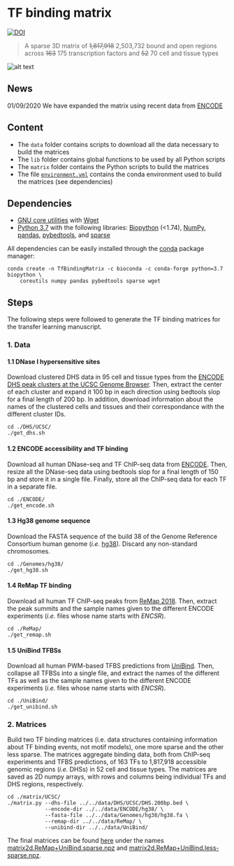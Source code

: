 # TF binding matrix
[![DOI](https://zenodo.org/badge/DOI/10.5281/zenodo.5283416.svg)](https://doi.org/10.5281/zenodo.5283416)

> A sparse 3D matrix of ~~1,817,918~~ 2,503,732 bound and open regions across ~~163~~ 175 transcription factors and ~~52~~ 70 cell and tissue types

![alt text](https://github.com/wassermanlab/TF-Binding-Matrix/blob/master/matrix.png?raw=true)

## News
01/09/2020 We have expanded the matrix using recent data from [ENCODE](https://www.encodeproject.org/files/ENCFF503GCK/)

## Content
* The `data` folder contains scripts to download all the data necessary to build the matrices
* The `lib` folder contains global functions to be used by all Python scripts
* The `matrix` folder contains the Python scripts to build the matrices
* The file [`environment.yml`](https://github.com/wassermanlab/JASPAR-profile-inference/blob/master/environment.yml) contains the conda environment used to build the matrices (see dependencies)

## Dependencies
* [GNU core utilities](https://www.gnu.org/software/coreutils/) with [Wget](https://www.gnu.org/software/wget/)
* [Python 3.7](https://www.python.org/download/releases/3.7/) with the following libraries: [Biopython](http://biopython.org) (<1.74), [NumPy](https://numpy.org/), [pandas](https://pandas.pydata.org/), [pybedtools](https://daler.github.io/pybedtools/), and [sparse](https://sparse.pydata.org/en/stable/) 

All dependencies can be easily installed through the [conda](https://docs.conda.io/en/latest/) package manager:
```
conda create -n TfBindingMatrix -c bioconda -c conda-forge python=3.7 biopython \
    coreutils numpy pandas pybedtools sparse wget
```

## Steps
The following steps were followed to generate the TF binding matrices for the transfer learning manuscript.
### 1. Data
#### 1.1 DNase I hypersensitive sites
Download clustered DHS data in 95 cell and tissue types from the [ENCODE DHS peak clusters at the UCSC Genome Browser](https://genome.ucsc.edu/cgi-bin/hgTrackUi?db=hg38&g=wgEncodeRegDnase). Then, extract the center of each cluster and expand it 100 bp in each direction using bedtools slop for a final length of 200 bp. In addition, download information about the names of the clustered cells and tissues and their correspondance with the different cluster IDs.
```
cd ./DHS/UCSC/
./get_dhs.sh
```
#### 1.2 ENCODE accessibility and TF binding
Download all human DNase-seq and TF ChIP-seq data from [ENCODE](https://www.encodeproject.org/matrix/?type=Experiment&status=released&perturbed=false&replicates.library.biosample.donor.organism.scientific_name=Homo+sapiens&assembly=GRCh38&assay_title=TF+ChIP-seq&assay_title=DNase-seq). Then, resize all the DNase-seq data using bedtools slop for a final length of 150 bp and store it in a single file. Finally, store all the ChIP-seq data for each TF in a separate file.
```
cd ./ENCODE/
./get_encode.sh
```
#### 1.3 Hg38 genome sequence
Download the FASTA sequence of the build 38 of the Genome Reference Consortium human genome (*i.e.* [hg38](https://www.ncbi.nlm.nih.gov/assembly/GCF_000001405.26/)). Discard any non-standard chromosomes.
```
cd ./Genomes/hg38/
./get_hg38.sh
```
#### 1.4 ReMap TF binding
Download all human TF ChIP-seq peaks from [ReMap 2018](http://remap.univ-amu.fr/download_page#remap2018tab). Then, extract the peak summits and the sample names given to the different ENCODE experiments (*i.e.* files whose name starts with _ENCSR_).
```
cd ./ReMap/
./get_remap.sh
```
#### 1.5 UniBind TFBSs
Download all human PWM-based TFBS predictions from [UniBind](https://unibind.uio.no/downloads/). Then, collapse all TFBSs into a single file, and extract the names of the different TFs as well as the sample names given to the different ENCODE experiments (*i.e.* files whose name starts with _ENCSR_).
```
cd ./UniBind/
./get_unibind.sh 
```
### 2. Matrices
Build two TF binding matrices (i.e. data structures containing information about TF binding events, not motif models), one more sparse and the other less sparse. The matrices aggregate binding data, both from ChIP-seq experiments and TFBS predictions, of 163 TFs to 1,817,918 accessible genomic regions (*i.e.* DHSs) in 52 cell and tissue types. The matrices are saved as 2D numpy arrays, with rows and columns being individual TFs and DHS regions, respectively.
```
cd ./matrix/UCSC/
./matrix.py --dhs-file ../../data/DHS/UCSC/DHS.200bp.bed \
            --encode-dir ../../data/ENCODE/hg38/ \
            --fasta-file ../../data/Genomes/hg38/hg38.fa \
            --remap-dir ../../data/ReMap/ \
            --unibind-dir ../../data/UniBind/
```
The final matrices can be found [here](https://github.com/wassermanlab/TF-Binding-Matrix/blob/master/matrix/UCSC/200bp/) under the names [matrix2d.ReMap+UniBind.sparse.npz](https://github.com/wassermanlab/TF-Binding-Matrix/blob/master/matrix/UCSC/200bp/matrix2d.ReMap%2BUniBind.sparse.npz) and [matrix2d.ReMap+UniBind.less-sparse.npz](https://github.com/wassermanlab/TF-Binding-Matrix/blob/master/matrix/UCSC/200bp/matrix2d.ReMap%2BUniBind.less-sparse.npz).
